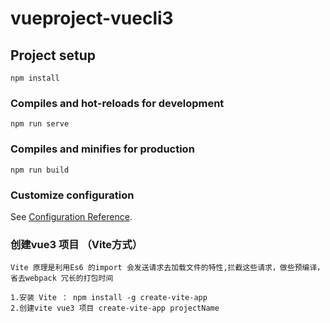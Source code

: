 # vueproject-vuecli3

## Project setup
```
npm install
```

### Compiles and hot-reloads for development
```
npm run serve
```

### Compiles and minifies for production
```
npm run build
```

### Customize configuration
See [Configuration Reference](https://cli.vuejs.org/config/).

### 创建vue3 项目 （Vite方式）
```
Vite 原理是利用Es6 的import 会发送请求去加载文件的特性,拦截这些请求，做些预编译，省去webpack 冗长的打包时间

1.安装 Vite ： npm install -g create-vite-app
2.创建vite vue3 项目 create-vite-app projectName

```

